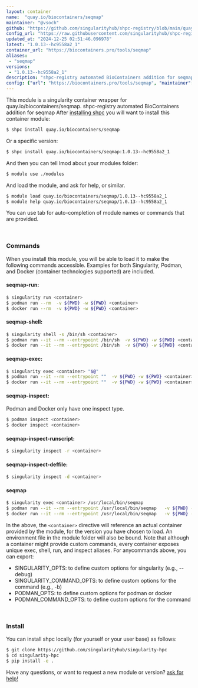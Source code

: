 ```yaml
---
layout: container
name:  "quay.io/biocontainers/seqmap"
maintainer: "@vsoch"
github: "https://github.com/singularityhub/shpc-registry/blob/main/quay.io/biocontainers/seqmap/container.yaml"
config_url: "https://raw.githubusercontent.com/singularityhub/shpc-registry/main/quay.io/biocontainers/seqmap/container.yaml"
updated_at: "2024-12-25 02:51:46.096978"
latest: "1.0.13--hc9558a2_1"
container_url: "https://biocontainers.pro/tools/seqmap"
aliases:
 - "seqmap"
versions:
 - "1.0.13--hc9558a2_1"
description: "shpc-registry automated BioContainers addition for seqmap"
config: {"url": "https://biocontainers.pro/tools/seqmap", "maintainer": "@vsoch", "description": "shpc-registry automated BioContainers addition for seqmap", "latest": {"1.0.13--hc9558a2_1": "sha256:ebd8f57ab1e2ae461b228641ef9766b110c98698359e3689fb5b2c4ae3d09abf"}, "tags": {"1.0.13--hc9558a2_1": "sha256:ebd8f57ab1e2ae461b228641ef9766b110c98698359e3689fb5b2c4ae3d09abf"}, "docker": "quay.io/biocontainers/seqmap", "aliases": {"seqmap": "/usr/local/bin/seqmap"}}
---
```


This module is a singularity container wrapper for quay.io/biocontainers/seqmap.
shpc-registry automated BioContainers addition for seqmap
After [installing shpc](#install) you will want to install this container module:


```bash
$ shpc install quay.io/biocontainers/seqmap
```

Or a specific version:

```bash
$ shpc install quay.io/biocontainers/seqmap:1.0.13--hc9558a2_1
```

And then you can tell lmod about your modules folder:

```bash
$ module use ./modules
```

And load the module, and ask for help, or similar.

```bash
$ module load quay.io/biocontainers/seqmap/1.0.13--hc9558a2_1
$ module help quay.io/biocontainers/seqmap/1.0.13--hc9558a2_1
```

You can use tab for auto-completion of module names or commands that are provided.

<br>

### Commands

When you install this module, you will be able to load it to make the following commands accessible.
Examples for both Singularity, Podman, and Docker (container technologies supported) are included.

#### seqmap-run:

```bash
$ singularity run <container>
$ podman run --rm  -v ${PWD} -w ${PWD} <container>
$ docker run --rm  -v ${PWD} -w ${PWD} <container>
```

#### seqmap-shell:

```bash
$ singularity shell -s /bin/sh <container>
$ podman run --it --rm --entrypoint /bin/sh  -v ${PWD} -w ${PWD} <container>
$ docker run --it --rm --entrypoint /bin/sh  -v ${PWD} -w ${PWD} <container>
```

#### seqmap-exec:

```bash
$ singularity exec <container> "$@"
$ podman run --it --rm --entrypoint ""  -v ${PWD} -w ${PWD} <container> "$@"
$ docker run --it --rm --entrypoint ""  -v ${PWD} -w ${PWD} <container> "$@"
```

#### seqmap-inspect:

Podman and Docker only have one inspect type.

```bash
$ podman inspect <container>
$ docker inspect <container>
```

#### seqmap-inspect-runscript:

```bash
$ singularity inspect -r <container>
```

#### seqmap-inspect-deffile:

```bash
$ singularity inspect -d <container>
```


#### seqmap

```bash
$ singularity exec <container> /usr/local/bin/seqmap
$ podman run --it --rm --entrypoint /usr/local/bin/seqmap   -v ${PWD} -w ${PWD} <container> -c " $@"
$ docker run --it --rm --entrypoint /usr/local/bin/seqmap   -v ${PWD} -w ${PWD} <container> -c " $@"
```



In the above, the `<container>` directive will reference an actual container provided
by the module, for the version you have chosen to load. An environment file in the
module folder will also be bound. Note that although a container
might provide custom commands, every container exposes unique exec, shell, run, and
inspect aliases. For anycommands above, you can export:

 - SINGULARITY_OPTS: to define custom options for singularity (e.g., --debug)
 - SINGULARITY_COMMAND_OPTS: to define custom options for the command (e.g., -b)
 - PODMAN_OPTS: to define custom options for podman or docker
 - PODMAN_COMMAND_OPTS: to define custom options for the command

<br>

### Install

You can install shpc locally (for yourself or your user base) as follows:

```bash
$ git clone https://github.com/singularityhub/singularity-hpc
$ cd singularity-hpc
$ pip install -e .
```

Have any questions, or want to request a new module or version? [ask for help!](https://github.com/singularityhub/singularity-hpc/issues)